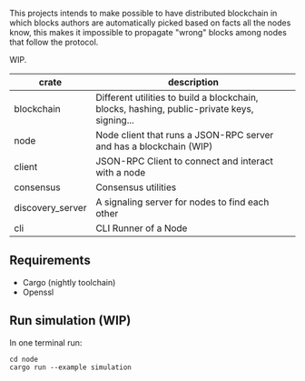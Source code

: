 This projects intends to make possible to have distributed blockchain in which blocks authors are automatically picked based on facts all the nodes know, this makes it impossible to propagate "wrong" blocks among nodes that follow the protocol.

WIP.

| crate            | description                                                                                 |
|------------------|---------------------------------------------------------------------------------------------|
| blockchain       | Different utilities to build a blockchain, blocks, hashing, public-private keys, signing... |
| node             | Node client that runs a JSON-RPC server and has a blockchain (WIP)                          |
| client           | JSON-RPC Client to connect and interact with a node                                         |
| consensus        | Consensus utilities                                                                         |
| discovery_server | A signaling server for nodes to find each other                                             |
| cli              | CLI Runner of a Node                                                                        |

## Requirements
- Cargo (nightly toolchain)
- Openssl

## Run simulation (WIP)
In one terminal run:
```shell
cd node
cargo run --example simulation
```